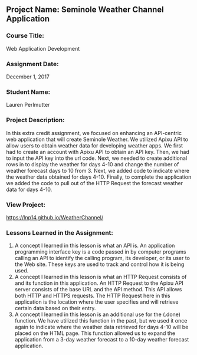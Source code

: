 ## Project Name:  Seminole Weather Channel Application

### Course Title:
Web Application Development

### Assignment Date:  
December 1, 2017

### Student Name:  
Lauren Perlmutter

### Project Description:
In this extra credit assignment, we focused on enhancing an API-centric web application that will create Seminole Weather. We utilized Apixu API to allow users to obtain weather data for developing weather apps. We first had to create an account with Apixu API to obtain an API key. Then, we had to input the API key into the url code. Next, we needed to create additional rows in to display the weather for days 4-10 and change the number of weather forecast days to 10 from 3. Next, we added code to indicate where the weather data obtained for days 4-10. Finally, to complete the application we added the code to pull out of the HTTP Request the forecast weather data for days 4-10.

### View Project:
https://lnp14.github.io/WeatherChannel/

### Lessons Learned in the Assignment:
1. A concept I learned in this lesson is what an API is. An application programming interface key is a code passed in by computer programs calling an API to identify the calling program, its developer, or its user to the Web site. These keys are used to track and control how it is being used.
2. A concept I learned in this lesson is what an HTTP Request consists of and its function in this application. An HTTP Request to the Apixu API server consists of the base URL and the API method. This API allows both HTTP and HTTPS requests. The HTTP Request here in this application is the location where the user specifies and will retrieve certain data based on their entry.
3. A concept I learned in this lesson is an additional use for the (.done) function. We have utilized this function in the past, but we used it once again to indicate where the weather data retrieved for days 4-10 will be placed on the HTML page. This function allowed us to expand the application from a 3-day weather forecast to a 10-day weather forecast application.

